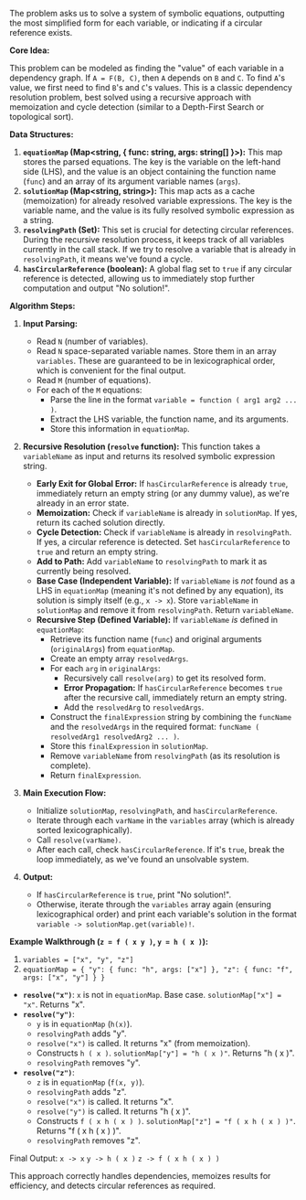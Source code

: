 The problem asks us to solve a system of symbolic equations, outputting the most simplified form for each variable, or indicating if a circular reference exists.

**Core Idea:**

This problem can be modeled as finding the "value" of each variable in a dependency graph. If `A = F(B, C)`, then `A` depends on `B` and `C`. To find `A`'s value, we first need to find `B`'s and `C`'s values. This is a classic dependency resolution problem, best solved using a recursive approach with memoization and cycle detection (similar to a Depth-First Search or topological sort).

**Data Structures:**

1.  **`equationMap` (Map<string, { func: string, args: string[] }>):** This map stores the parsed equations. The key is the variable on the left-hand side (LHS), and the value is an object containing the function name (`func`) and an array of its argument variable names (`args`).
2.  **`solutionMap` (Map<string, string>):** This map acts as a cache (memoization) for already resolved variable expressions. The key is the variable name, and the value is its fully resolved symbolic expression as a string.
3.  **`resolvingPath` (Set<string>):** This set is crucial for detecting circular references. During the recursive resolution process, it keeps track of all variables currently in the call stack. If we try to resolve a variable that is already in `resolvingPath`, it means we've found a cycle.
4.  **`hasCircularReference` (boolean):** A global flag set to `true` if any circular reference is detected, allowing us to immediately stop further computation and output "No solution!".

**Algorithm Steps:**

1.  **Input Parsing:**
    *   Read `N` (number of variables).
    *   Read `N` space-separated variable names. Store them in an array `variables`. These are guaranteed to be in lexicographical order, which is convenient for the final output.
    *   Read `M` (number of equations).
    *   For each of the `M` equations:
        *   Parse the line in the format `variable = function ( arg1 arg2 ... )`.
        *   Extract the LHS variable, the function name, and its arguments.
        *   Store this information in `equationMap`.

2.  **Recursive Resolution (`resolve` function):**
    This function takes a `variableName` as input and returns its resolved symbolic expression string.

    *   **Early Exit for Global Error:** If `hasCircularReference` is already `true`, immediately return an empty string (or any dummy value), as we're already in an error state.
    *   **Memoization:** Check if `variableName` is already in `solutionMap`. If yes, return its cached solution directly.
    *   **Cycle Detection:** Check if `variableName` is already in `resolvingPath`. If yes, a circular reference is detected. Set `hasCircularReference` to `true` and return an empty string.
    *   **Add to Path:** Add `variableName` to `resolvingPath` to mark it as currently being resolved.
    *   **Base Case (Independent Variable):** If `variableName` is *not* found as a LHS in `equationMap` (meaning it's not defined by any equation), its solution is simply itself (e.g., `x -> x`). Store `variableName` in `solutionMap` and remove it from `resolvingPath`. Return `variableName`.
    *   **Recursive Step (Defined Variable):** If `variableName` *is* defined in `equationMap`:
        *   Retrieve its function name (`func`) and original arguments (`originalArgs`) from `equationMap`.
        *   Create an empty array `resolvedArgs`.
        *   For each `arg` in `originalArgs`:
            *   Recursively call `resolve(arg)` to get its resolved form.
            *   **Error Propagation:** If `hasCircularReference` becomes `true` after the recursive call, immediately return an empty string.
            *   Add the `resolvedArg` to `resolvedArgs`.
        *   Construct the `finalExpression` string by combining the `funcName` and the `resolvedArgs` in the required format: `funcName ( resolvedArg1 resolvedArg2 ... )`.
        *   Store this `finalExpression` in `solutionMap`.
        *   Remove `variableName` from `resolvingPath` (as its resolution is complete).
        *   Return `finalExpression`.

3.  **Main Execution Flow:**
    *   Initialize `solutionMap`, `resolvingPath`, and `hasCircularReference`.
    *   Iterate through each `varName` in the `variables` array (which is already sorted lexicographically).
    *   Call `resolve(varName)`.
    *   After each call, check `hasCircularReference`. If it's `true`, break the loop immediately, as we've found an unsolvable system.

4.  **Output:**
    *   If `hasCircularReference` is `true`, print "No solution!".
    *   Otherwise, iterate through the `variables` array again (ensuring lexicographical order) and print each variable's solution in the format `variable -> solutionMap.get(variable)!`.

**Example Walkthrough (`z = f ( x y )`, `y = h ( x )`):**

1.  `variables = ["x", "y", "z"]`
2.  `equationMap = { "y": { func: "h", args: ["x"] }, "z": { func: "f", args: ["x", "y"] } }`

*   **`resolve("x")`**: `x` is not in `equationMap`. Base case. `solutionMap["x"] = "x"`. Returns "x".
*   **`resolve("y")`**:
    *   `y` is in `equationMap` (`h(x)`).
    *   `resolvingPath` adds "y".
    *   `resolve("x")` is called. It returns "x" (from memoization).
    *   Constructs `h ( x )`. `solutionMap["y"] = "h ( x )"`. Returns "h ( x )".
    *   `resolvingPath` removes "y".
*   **`resolve("z")`**:
    *   `z` is in `equationMap` (`f(x, y)`).
    *   `resolvingPath` adds "z".
    *   `resolve("x")` is called. It returns "x".
    *   `resolve("y")` is called. It returns "h ( x )".
    *   Constructs `f ( x h ( x ) )`. `solutionMap["z"] = "f ( x h ( x ) )"`. Returns "f ( x h ( x ) )".
    *   `resolvingPath` removes "z".

Final Output:
`x -> x`
`y -> h ( x )`
`z -> f ( x h ( x ) )`

This approach correctly handles dependencies, memoizes results for efficiency, and detects circular references as required.